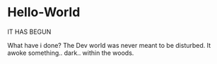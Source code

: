 # Hello-World
IT HAS BEGUN

What have i done?
The Dev world was never meant to be disturbed.
It awoke something.. dark.. within the woods.
